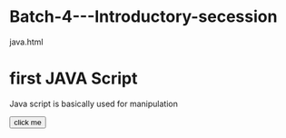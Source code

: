 # Batch-4---Introductory-secession
java.html
<!DOCTYPE html>
<html>
    <body>
        <h1> first JAVA Script</h1>
        <p id="demo">Java script is basically used for manipulation</p>
        <button type="button" onclick='document.getElementById("demo").innerHTML="my first java script"'>click me</button>
    </body>
    
</html>
